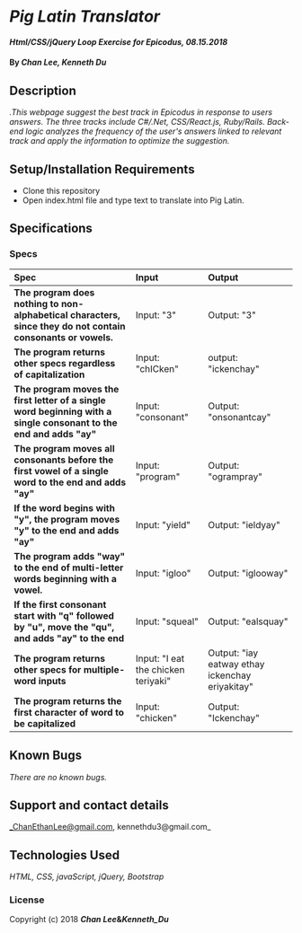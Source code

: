 # _Pig Latin Translator_

#### _Html/CSS/jQuery Loop Exercise for Epicodus, 08.15.2018_

#### By _**Chan Lee, Kenneth Du**_

## Description

_.This webpage suggest the best track in Epicodus in response to users answers. The three tracks include C#/.Net, CSS/React.js, Ruby/Rails. Back-end logic analyzes the frequency of the user's answers linked to relevant track and apply the information to optimize the suggestion._

## Setup/Installation Requirements

* Clone this repository
* Open index.html file and type text to translate into Pig Latin.

## Specifications

### Specs
| Spec | Input | Output |
| :-------------     | :------------- | :------------- |
| **The program does nothing to non-alphabetical characters, since they do not contain consonants or vowels.** | Input: "3" | Output: "3" |
| **The program returns other specs regardless of capitalization** | Input: "chICken" | output: "ickenchay" |
| **The program moves the first letter of a single word beginning with a single consonant to the end and adds "ay"** | Input: "consonant" | Output: "onsonantcay" |
| **The program moves all consonants before the first vowel of a single word to the end and adds "ay"**| Input: "program" | Output: "ogrampray"|
| **If the word begins with "y", the program moves "y" to the end and adds "ay"** | Input: "yield" | Output: "ieldyay" |
| **The program adds "way" to the end of multi-letter words beginning with a vowel.** | Input: "igloo" | Output: "iglooway" |
| **If the first consonant start with "q" followed by "u", move the "qu", and adds "ay" to the end** | Input: "squeal" | Output: "ealsquay" |
| **The program returns other specs for multiple-word inputs** | Input: "I eat the chicken teriyaki" | Output: "iay eatway ethay ickenchay eriyakitay" |
| **The program returns the first character of word to be capitalized** | Input: "chicken" | Output: "Ickenchay" |


## Known Bugs

_There are no known bugs._

## Support and contact details

_ChanEthanLee@gmail.com, kennethdu3@gmail.com_

## Technologies Used

_HTML, CSS, javaScript, jQuery, Bootstrap_

### License

Copyright (c) 2018 **_Chan Lee_&_Kenneth_Du_**
